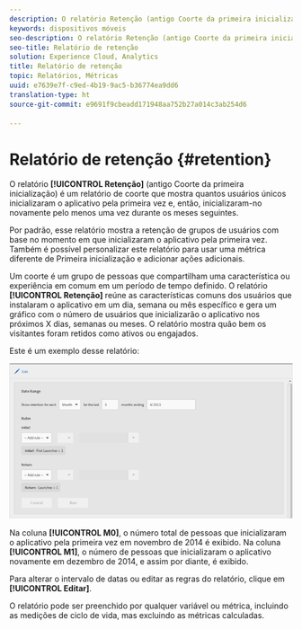 ```yaml
---
description: O relatório Retenção (antigo Coorte da primeira inicialização) é um relatório de coorte que mostra quantos usuários únicos inicializaram o aplicativo pela primeira vez e, então, inicializaram-no novamente pelo menos uma vez durante os meses seguintes.
keywords: dispositivos móveis
seo-description: O relatório Retenção (antigo Coorte da primeira inicialização) é um relatório de coorte que mostra quantos usuários únicos inicializaram o aplicativo pela primeira vez e, então, inicializaram-no novamente pelo menos uma vez durante os meses seguintes.
seo-title: Relatório de retenção
solution: Experience Cloud, Analytics
title: Relatório de retenção
topic: Relatórios, Métricas
uuid: e7639e7f-c9ed-4b19-9ac5-b36774ea9dd6
translation-type: ht
source-git-commit: e9691f9cbeadd171948aa752b27a014c3ab254d6

---
```



# Relatório de retenção {#retention}

O relatório **[!UICONTROL Retenção]** (antigo Coorte da primeira inicialização) é um relatório de coorte que mostra quantos usuários únicos inicializaram o aplicativo pela primeira vez e, então, inicializaram-no novamente pelo menos uma vez durante os meses seguintes.

Por padrão, esse relatório mostra a retenção de grupos de usuários com base no momento em que inicializaram o aplicativo pela primeira vez. Também é possível personalizar este relatório para usar uma métrica diferente de Primeira inicialização e adicionar ações adicionais.

Um coorte é um grupo de pessoas que compartilham uma característica ou experiência em comum em um período de tempo definido. O relatório **[!UICONTROL Retenção]** reúne as características comuns dos usuários que instalaram o aplicativo em um dia, semana ou mês específico e gera um gráfico com o número de usuários que inicializarão o aplicativo nos próximos X dias, semanas ou meses. O relatório mostra quão bem os visitantes foram retidos como ativos ou engajados.

Este é um exemplo desse relatório:

![](assets/report_retention_edit.png)

Na coluna **[!UICONTROL M0]**, o número total de pessoas que inicializaram o aplicativo pela primeira vez em novembro de 2014 é exibido. Na coluna **[!UICONTROL M1]**, o número de pessoas que inicializaram o aplicativo novamente em dezembro de 2014, e assim por diante, é exibido.

Para alterar o intervalo de datas ou editar as regras do relatório, clique em **[!UICONTROL Editar]**.

O relatório pode ser preenchido por qualquer variável ou métrica, incluindo as medições de ciclo de vida, mas excluindo as métricas calculadas.
